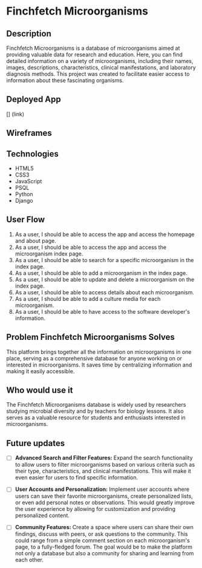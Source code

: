 # Finchfetch Microorganisms

## Description
Finchfetch Microorganisms is a database of microorganisms aimed at providing valuable data for research and education. Here, you can find detailed information on a variety of microorganisms, including their names, images, descriptions, characteristics, clinical manifestations, and laboratory diagnosis methods. This project was created to facilitate easier access to information about these fascinating organisms.

## Deployed App
[] (link)

## Wireframes


## Technologies

- HTML5
- CSS3
- JavaScript
- PSQL
- Python
- Django

## User Flow

1. As a user, I should be able to access the app and access the homepage and about page.
2. As a user, I should be able to access the app and access the microorganism index page.
3. As a user, I should be able to search for a specific microorganism in the index page.
4. As a user, I should be able to add a microorganism in the index page.
5. As a user, I should be able to update and delete a microorganism on the index page.
6. As a user, I should be able to access details about each microorganism.
7. As a user, I should be able to add a culture media for each microorganism.
8. As a user, I should be able to have access to the software developer's information.

## Problem Finchfetch Microorganisms Solves
This platform brings together all the information on microorganisms in one place, serving as a comprehensive database for anyone working on or interested in microorganisms. It saves time by centralizing information and making it easily accessible.

## Who would use it

The Finchfetch Microorganisms database is widely used by researchers studying microbial diversity and by teachers for biology lessons. It also serves as a valuable resource for students and enthusiasts interested in microorganisms.

## Future updates

- [ ] **Advanced Search and Filter Features:** Expand the search functionality to allow users to filter microorganisms based on various criteria such as their type, characteristics, and clinical manifestations. This will make it even easier for users to find specific information.

- [ ] **User Accounts and Personalization:** Implement user accounts where users can save their favorite microorganisms, create personalized lists, or even add personal notes or observations. This would greatly improve the user experience by allowing for customization and providing personalized content.

- [ ] **Community Features:** Create a space where users can share their own findings, discuss with peers, or ask questions to the community. This could range from a simple comment section on each microorganism's page, to a fully-fledged forum. The goal would be to make the platform not only a database but also a community for sharing and learning from each other.
